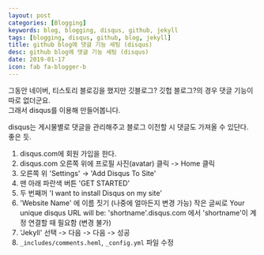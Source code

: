 ```yaml
---
layout: post
categories: [Blogging]
keywords: blog, blogging, disqus, github, jekyll
tags: [blogging, disqus, github, blog, jekyll]
title: github blog에 댓글 기능 세팅 (disqus)
desc: github blog에 댓글 기능 세팅 (disqus)
date: 2019-01-17
icon: fab fa-blogger-b
---
```


그동안 네이버, 티스토리 블로깅을 했지만 깃블로그? 깃헙 블로그?의 경우 댓글 기능이 따로 없더군요.  
그래서 disqus를 이용해 만들어봅니다.  
  
disqus는 게시물별로 댓글을 관리해주고 블로그 이전할 시 댓글도 가져올 수 있단다.  
좋은 듯.  
  
1. disqus.com에 회원 가입을 한다.
2. disqus.com 오른쪽 위에 프로필 사진(avatar) 클릭 -> Home 클릭
3. 오른쪽 위 'Settings' -> 'Add Disqus To Site'
4. 맨 아래 파란색 버튼 'GET STARTED'
5. 두 번째꺼 'I want to install Disqus on my site'
6. 'Website Name' 에 이름 짓기 (나중에 얼마든지 변경 가능)
   작은 글씨로 Your unique disqus URL will be: 'shortname'.disqus.com 에서 'shortname'이 계정 연결할 때 필요함 (변경 불가)
7. 'Jekyll' 선택 -> 다음 -> 다음 -> 성공
8. `_includes/comments.heml`, `_config.yml` 파일 수정
